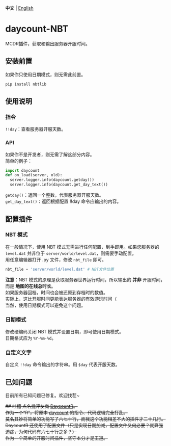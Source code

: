 **中文** | [English](README_en.md)
# daycount-NBT
MCDR插件，获取和输出服务器开服时间。

## 安装前置
如果你只使用日期模式，则无需此前置。
```bash
pip install nbtlib
```
## 使用说明
### 指令
`!!day`：查看服务器开服天数。

### API
如果你不是开发者，则无需了解这部分内容。  
简单的例子：
```python
import daycount
def on_load(server, old):
  server.logger.info(daycount.getday())
  server.logger.info(daycount.get_day_text())
```
`getday()`：返回一个整数，代表服务器开服天数。  
`get_day_text()`：返回根据配置 !!day 命令应输出的内容。

## 配置插件
### NBT 模式
在一般情况下，使用 NBT 模式无需进行任何配置，到手即用。如果您服务器的 `level.dat` 并非位于 `server/world/level.dat`，则需要手动配置。  
用任意编辑器打开 .py 文件，修改 `nbt_file` 即可。
```python
nbt_file = 'server/world/level.dat' # NBT文件位置
```
**注意**：NBT 模式的原理是获取服务器世界运行时间，所以输出的 **并非** 开服时间，而是 **地图的在线总时长**。  
如果服务器回档，时间也会被还原到存档时的数值。  
实际上，这比开服时间更能表达服务器的有效游玩时间（  
当然，使用日期模式可以避免这个问题。

### 日期模式
修改硬编码关闭 NBT 模式并设置日期，即可使用日期模式。  
日期格式应为 `%Y-%m-%d`。

### 自定义文字
自定义 `!!day` 命令输出的字符串。用 `$day` 代表开服天数。

## 已知问题
目前所有已知问题已修复。欢迎找茬~

~~## 吐槽
点名批评友商 [DaycountR](https://github.com/Van-Nya/DayCountR)。  
作为一个“R”，将原本 [daycount](https://github.com/TISUnion/daycount) 的指令、代码逻辑完全打乱。  
莫名其妙将简单的功能写了六七十行，而我这个功能相差不大的插件才三十几行。
DaycountR 还使用了配置文件（只是实现日期加减，配置文件又何必要？就算强迫症，为何代码有六七十行之多？）  
作为一个简单的开服时间插件，坚守本分才是王道。~~
